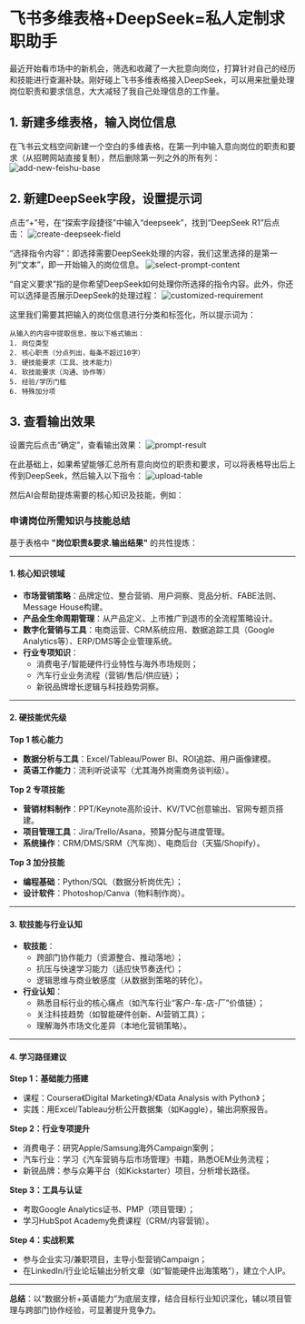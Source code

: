 # 飞书多维表格+DeepSeek=私人定制求职助手


最近开始看市场中的新机会，筛选和收藏了一大批意向岗位，打算针对自己的经历和技能进行查漏补缺。刚好碰上飞书多维表格接入DeepSeek，可以用来批量处理岗位职责和要求信息，大大减轻了我自己处理信息的工作量。

## 1. 新建多维表格，输入岗位信息
在飞书云文档空间新建一个空白的多维表格，在第一列中输入意向岗位的职责和要求（从招聘网站直接复制），然后删除第一列之外的所有列：
![add-new-feishu-base](add-new-feishu-base.png)

## 2. 新建DeepSeek字段，设置提示词
点击“+”号，在“探索字段捷径”中输入“deepseek”，找到“DeepSeek R1”后点击：
![create-deepseek-field](create-deepseek-field.png)

“选择指令内容”：即选择需要DeepSeek处理的内容，我们这里选择的是第一列“文本”，即一开始输入的岗位信息。
![select-prompt-content](select-prompt-content.png)

“自定义要求”指的是你希望DeepSeek如何处理你所选择的指令内容。此外，你还可以选择是否展示DeepSeek的处理过程：
![customized-requirement](customized-requirement.png)

这里我们需要其把输入的岗位信息进行分类和标签化，所以提示词为：
```
从输入的内容中提取信息，按以下格式输出：  
1. 岗位类型
2. 核心职责（分点列出，每条不超过10字）  
3. 硬技能要求（工具、技术能力）  
4. 软技能要求（沟通、协作等）  
5. 经验/学历门槛
6. 特殊加分项
```


## 3. 查看输出效果
设置完后点击“确定”，查看输出效果：
![prompt-result](prompt-result.png)

在此基础上，如果希望能够汇总所有意向岗位的职责和要求，可以将表格导出后上传到DeepSeek，然后输入以下指令：
![upload-table](upload-table.png)

然后AI会帮助提炼需要的核心知识及技能，例如：
### 申请岗位所需知识与技能总结  
基于表格中 **"岗位职责&要求.输出结果"** 的共性提炼：  

---

#### **1. 核心知识领域**  
- **市场营销策略**：品牌定位、整合营销、用户洞察、竞品分析、FABE法则、Message House构建。  
- **产品全生命周期管理**：从产品定义、上市推广到退市的全流程策略设计。  
- **数字化营销与工具**：电商运营、CRM系统应用、数据追踪工具（Google Analytics等）、ERP/DMS等企业管理系统。  
- **行业专项知识**：  
  - 消费电子/智能硬件行业特性与海外市场规则；  
  - 汽车行业业务流程（营销/售后/供应链）；  
  - 新锐品牌增长逻辑与科技趋势洞察。  

---

#### **2. 硬技能优先级**  
**Top 1 核心能力**  
- **数据分析与工具**：Excel/Tableau/Power BI、ROI追踪、用户画像建模。  
- **英语工作能力**：流利听说读写（尤其海外岗需商务谈判级）。  

**Top 2 专项技能**  
- **营销材料制作**：PPT/Keynote高阶设计、KV/TVC创意输出、官网专题页搭建。  
- **项目管理工具**：Jira/Trello/Asana，预算分配与进度管理。  
- **系统操作**：CRM/DMS/SRM（汽车岗）、电商后台（天猫/Shopify）。  

**Top 3 加分技能**  
- **编程基础**：Python/SQL（数据分析岗优先）；  
- **设计软件**：Photoshop/Canva（物料制作岗）。  

---

#### **3. 软技能与行业认知**  
- **软技能**：  
  - 跨部门协作能力（资源整合、推动落地）；  
  - 抗压与快速学习能力（适应快节奏迭代）；  
  - 逻辑思维与商业敏感度（从数据到策略的转化）。  
- **行业认知**：  
  - 熟悉目标行业的核心痛点（如汽车行业“客户-车-店-厂”价值链）；  
  - 关注科技趋势（如智能硬件创新、AI营销工具）；  
  - 理解海外市场文化差异（本地化营销策略）。  

---

#### **4. 学习路径建议**  
**Step 1：基础能力搭建**  
- 课程：Coursera《Digital Marketing》/《Data Analysis with Python》；  
- 实践：用Excel/Tableau分析公开数据集（如Kaggle），输出洞察报告。  

**Step 2：行业专项提升**  
- 消费电子：研究Apple/Samsung海外Campaign案例；  
- 汽车行业：学习《汽车营销与后市场管理》书籍，熟悉OEM业务流程；  
- 新锐品牌：参与众筹平台（如Kickstarter）项目，分析增长路径。  

**Step 3：工具与认证**  
- 考取Google Analytics证书、PMP（项目管理）；  
- 学习HubSpot Academy免费课程（CRM/内容营销）。  

**Step 4：实战积累**  
- 参与企业实习/兼职项目，主导小型营销Campaign；  
- 在LinkedIn/行业论坛输出分析文章（如“智能硬件出海策略”），建立个人IP。  

--- 

**总结**：以“数据分析+英语能力”为底层支撑，结合目标行业知识深化，辅以项目管理与跨部门协作经验，可显著提升竞争力。
